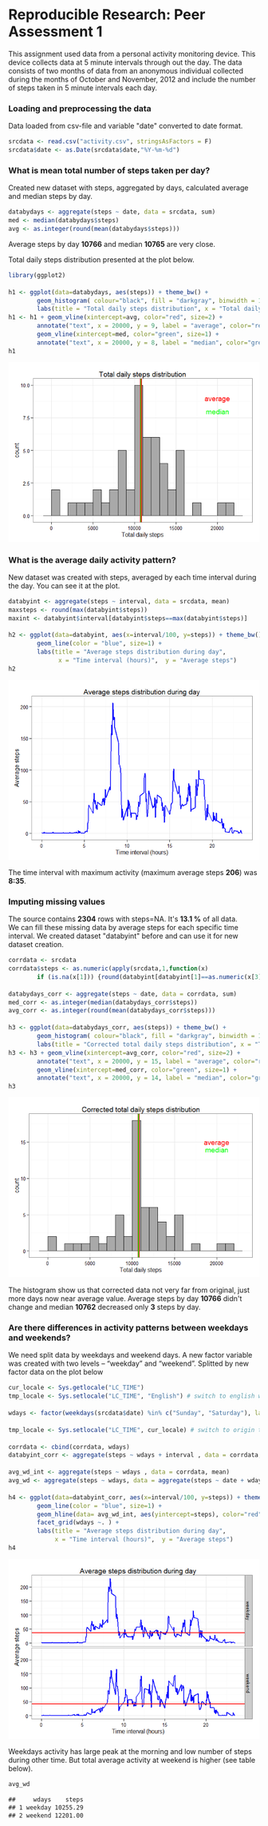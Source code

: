 # Reproducible Research: Peer Assessment 1

This assignment used data from a personal activity monitoring device. 
This device collects data at 5 minute intervals through out the day. 
The data consists of two months of data from an anonymous individual collected 
during the months of October and November, 2012 and include the number of steps 
taken in 5 minute intervals each day.

### Loading and preprocessing the data
Data loaded from csv-file and variable "date" converted to date format. 

```r
srcdata <- read.csv("activity.csv", stringsAsFactors = F)
srcdata$date <- as.Date(srcdata$date,"%Y-%m-%d")
```

### What is mean total number of steps taken per day?
Created new dataset with steps, aggregated  by days, calculated average and median 
steps by day.


```r
databydays <- aggregate(steps ~ date, data = srcdata, sum)
med <- median(databydays$steps) 
avg <- as.integer(round(mean(databydays$steps)))
```

Average steps by day **10766** and median **10765** are very close. 

Total daily steps distribution presented at the plot below.

```r
library(ggplot2)

h1 <- ggplot(data=databydays, aes(steps)) + theme_bw() + 
        geom_histogram( colour="black", fill = "darkgray", binwidth = 1000) + 
        labs(title = "Total daily steps distribution", x = "Total daily steps")
h1 <- h1 + geom_vline(xintercept=avg, color="red", size=2) + 
        annotate("text", x = 20000, y = 9, label = "average", color="red") + 
        geom_vline(xintercept=med, color="green", size=1) + 
        annotate("text", x = 20000, y = 8, label = "median", color="green")
h1
```

![](PA1_template_files/figure-html/unnamed-chunk-3-1.png) 


### What is the average daily activity pattern?

New dataset was created with steps, averaged by each time interval during the day. 
You can see it at the plot.


```r
databyint <- aggregate(steps ~ interval, data = srcdata, mean)
maxsteps <- round(max(databyint$steps))
maxint <- databyint$interval[databyint$steps==max(databyint$steps)]

h2 <- ggplot(data=databyint, aes(x=interval/100, y=steps)) + theme_bw() + 
        geom_line(color = "blue", size=1) + 
        labs(title = "Average steps distribution during day", 
              x = "Time interval (hours)",  y = "Average steps")
h2
```

![](PA1_template_files/figure-html/unnamed-chunk-4-1.png) 

The time interval with maximum activity (maximum average steps **206**) was 
**8:35**.


### Imputing missing values

The source contains **2304** rows with steps=NA. 
It's **13.1 %** of all data.  
We can fill these missing data by average steps for each specific time interval.
We created dataset "databyint" before and can use it for new dataset creation.


```r
corrdata <- srcdata
corrdata$steps <- as.numeric(apply(srcdata,1,function(x) 
        if (is.na(x[1])) {round(databyint[databyint[1]==as.numeric(x[3]),2])} else {x[1]}))

databydays_corr <- aggregate(steps ~ date, data = corrdata, sum)
med_corr <- as.integer(median(databydays_corr$steps)) 
avg_corr <- as.integer(round(mean(databydays_corr$steps)))

h3 <- ggplot(data=databydays_corr, aes(steps)) + theme_bw() + 
        geom_histogram( colour="black", fill = "darkgray", binwidth = 1000) + 
        labs(title = "Corrected total daily steps distribution", x = "Total daily steps")
h3 <- h3 + geom_vline(xintercept=avg_corr, color="red", size=2) + 
        annotate("text", x = 20000, y = 15, label = "average", color="red") + 
        geom_vline(xintercept=med_corr, color="green", size=1) + 
        annotate("text", x = 20000, y = 14, label = "median", color="green")
h3
```

![](PA1_template_files/figure-html/unnamed-chunk-5-1.png) 

The histogram show us that corrected data not very far from original, just more 
days now near average value. Average steps by day **10766** didn't change 
and median **10762** decreased only **3** steps by day. 


### Are there differences in activity patterns between weekdays and weekends?

We need split data by weekdays and weekend days. A new factor variable was created
with two levels – “weekday” and “weekend”. Splitted by new factor data on the plot below 


```r
cur_locale <- Sys.getlocale("LC_TIME")
tmp_locale <- Sys.setlocale("LC_TIME", "English") # switch to english weekday's names 

wdays <- factor(weekdays(srcdata$date) %in% c("Sunday", "Saturday"), labels = c("weekday","weekend"))

tmp_locale <- Sys.setlocale("LC_TIME", cur_locale) # switch to origin time locale 

corrdata <- cbind(corrdata, wdays)
databyint_corr <- aggregate(steps ~ wdays + interval , data = corrdata, mean)

avg_wd_int <- aggregate(steps ~ wdays , data = corrdata, mean)
avg_wd <- aggregate(steps ~ wdays, data = aggregate(steps ~ date + wdays , data = corrdata, sum), mean)

h4 <- ggplot(data=databyint_corr, aes(x=interval/100, y=steps)) + theme_bw() + 
        geom_line(color = "blue", size=1) +  
        geom_hline(data= avg_wd_int, aes(yintercept=steps), color="red", size=1) + 
        facet_grid(wdays ~. ) +
        labs(title = "Average steps distribution during day", 
             x = "Time interval (hours)",  y = "Average steps")
h4
```

![](PA1_template_files/figure-html/unnamed-chunk-6-1.png) 

Weekdays activity has large peak at the morning and low number of steps during other time. 
But total average activity at weekend is higher (see table below). 


```r
avg_wd  
```

```
##     wdays    steps
## 1 weekday 10255.29
## 2 weekend 12201.00
```
